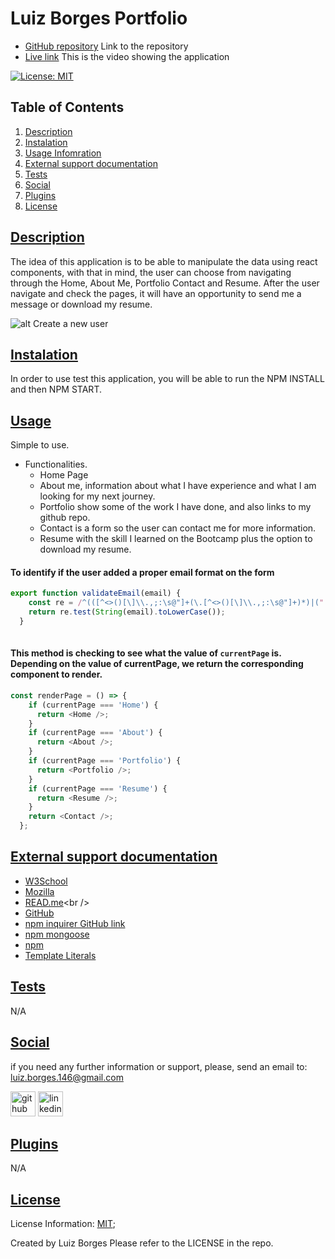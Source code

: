 # Luiz Borges Portfolio

* [GitHub repository](https://github.com/luizborges146/luizborges-portfolio) Link to the repository<br />
* [Live link]() This is the video showing the application<br />

 [![License: MIT](https://img.shields.io/badge/License-MIT-yellow.svg)](https://opensource.org/licenses/MIT)


    
## Table of Contents
    
1.  [Description](#description)
2.  [Instalation](#instalation)
3.  [Usage Infomration](#usage)
4.  [External support documentation](#externalDoc)
5.  [Tests](#tests)
6.  [Social](#social)
7.  [Plugins](#plugins)
8.  [License](#license)
    
## [Description](#description)
The idea of this application is to be able to manipulate the data using react components, with that in mind, the user can choose from navigating through the Home, About Me, Portfolio Contact and Resume. After the user navigate and check the pages, it will have an opportunity to send me a message or download my resume.


![alt Create a new user](assets/images/mongoDb.gif)


## [Instalation](#instalation)
In order to use test this application, you will be able to run the NPM INSTALL and then NPM START.

    
## [Usage](#usage)
Simple to use.
 * Functionalities.
   * Home Page
   * About me, information about what I have experience and what I am looking for my next journey.
   * Portfolio show some of the work I have done, and also links to my github repo.
   * Contact is a form so the user can contact me for more information.
   * Resume with the skill I learned on the Bootcamp plus the option to download my resume.



#### To identify if the user added a proper email format on the form
```js
export function validateEmail(email) {
    const re = /^(([^<>()[\]\\.,;:\s@"]+(\.[^<>()[\]\\.,;:\s@"]+)*)|(".+"))@((\[[0-9]{1,3}\.[0-9]{1,3}\.[0-9]{1,3}\.[0-9]{1,3}\])|(([a-zA-Z\-0-9]+\.)+[a-zA-Z]{2,}))$/;
    return re.test(String(email).toLowerCase());
  }
  
```

#### This method is checking to see what the value of `currentPage` is. Depending on the value of currentPage, we return the corresponding component to render.
```js
const renderPage = () => {
    if (currentPage === 'Home') {
      return <Home />;
    }
    if (currentPage === 'About') {
      return <About />;
    }
    if (currentPage === 'Portfolio') {
      return <Portfolio />;
    }
    if (currentPage === 'Resume') {
      return <Resume />;
    }
    return <Contact />;
  };
```

  

## [External support documentation](#externalDoc)
    

- [W3School](https://www.w3schools.com/)<br />
- [Mozilla](https://developer.mozilla.org)<br />
- [READ.me](https://docs.readme.com/docs/linking-to-pages")<br />
- [GitHub](https://pages.github.com/)<br />
- [npm inquirer GitHub link](https://github.com/SBoudrias/Inquirer.js/blob/master/README.md#installation)<br />
- [npm mongoose](https://mongoosejs.com/docs/validation.html)<br />
- [npm](https://www.npmjs.com/)<br />
- [Template Literals](https://developer.mozilla.org/en-US/docs/Web/JavaScript/Reference/Template_literals)<br />


    
## [Tests](#tests)
N/A
    
## [Social](#social)
if you need any further information or support, please, send an email to: luiz.borges.146@gmail.com
    
[<img src='https://cdn.jsdelivr.net/npm/simple-icons@3.0.1/icons/github.svg' alt='github' height='40'>](https://github.com/luizborges146) [<img src='https://cdn.jsdelivr.net/npm/simple-icons@3.0.1/icons/linkedin.svg' alt='linkedin' height='40'>](https://www.linkedin.com/in/luiz-borges-2377b7142/)
    
    
    
## [Plugins](#plugins)
N/A
    
## [License](#license)
License Information: [MIT](https://opensource.org/licenses/MIT);

Created by Luiz Borges
Please refer to the LICENSE in the repo.
